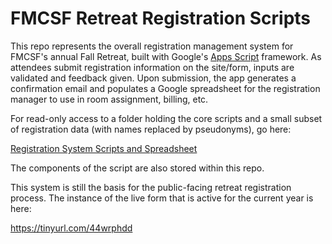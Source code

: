 # FMCSF Retreat Registration Scripts

This repo represents the overall registration management system for FMCSF's annual Fall Retreat, built with Google's [Apps Script](https://developers.google.com/apps-script) framework. 
As attendees submit registration information on the site/form, inputs are validated and feedback given.
Upon submission, the app generates a confirmation email and populates a Google spreadsheet for the registration
manager to use in room assignment, billing, etc.

For read-only access to a folder holding the core scripts and a small subset of registration data (with names replaced by pseudonyms), go here:

[Registration System Scripts and Spreadsheet](https://drive.google.com/drive/folders/1gY3bt4254pz2VdcTD9i80vOFVm4nIl6n?usp=sharing)

The components of the script are also stored within this repo.

This system is still the basis for the public-facing retreat registration process. The instance of the live form that is active for the current year is here:

https://tinyurl.com/44wrphdd

